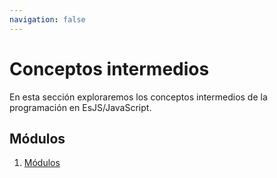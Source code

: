 ```yaml
---
navigation: false
---
```


# Conceptos intermedios

En esta sección exploraremos los conceptos intermedios de la programación en EsJS/JavaScript.

## Módulos

1. [Módulos](/intermedios/modulos)
